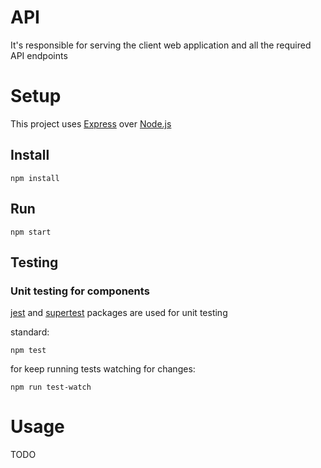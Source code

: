 # API
It's responsible for serving the client web application and all the required API endpoints

# Setup
This project uses [Express](https://www.npmjs.com/package/express) over [Node.js](https://nodejs.org/)

## Install
```
npm install
```

## Run
```
npm start
```

## Testing
### Unit testing for components
[jest](https://www.npmjs.com/package/jest) and [supertest](https://www.npmjs.com/package/supertest) packages are used for unit testing

standard:
```
npm test
```

for keep running tests watching for changes:
```
npm run test-watch
```

# Usage
TODO

